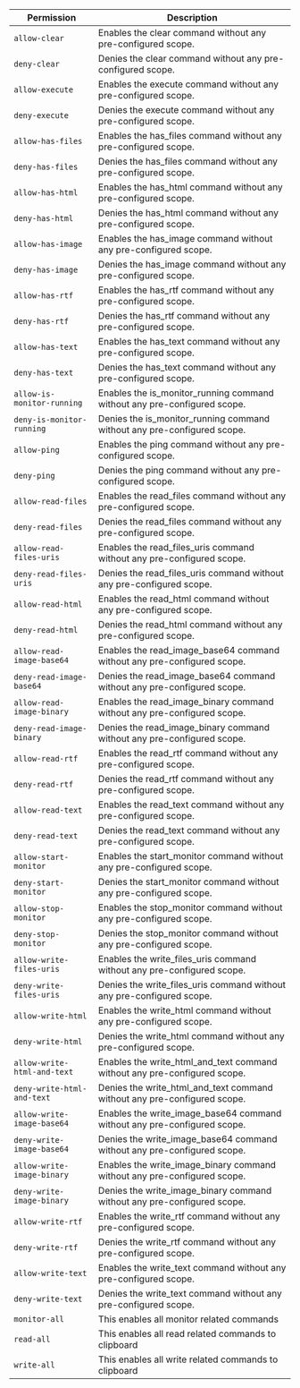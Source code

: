 | Permission | Description |
|------|-----|
|`allow-clear`|Enables the clear command without any pre-configured scope.|
|`deny-clear`|Denies the clear command without any pre-configured scope.|
|`allow-execute`|Enables the execute command without any pre-configured scope.|
|`deny-execute`|Denies the execute command without any pre-configured scope.|
|`allow-has-files`|Enables the has_files command without any pre-configured scope.|
|`deny-has-files`|Denies the has_files command without any pre-configured scope.|
|`allow-has-html`|Enables the has_html command without any pre-configured scope.|
|`deny-has-html`|Denies the has_html command without any pre-configured scope.|
|`allow-has-image`|Enables the has_image command without any pre-configured scope.|
|`deny-has-image`|Denies the has_image command without any pre-configured scope.|
|`allow-has-rtf`|Enables the has_rtf command without any pre-configured scope.|
|`deny-has-rtf`|Denies the has_rtf command without any pre-configured scope.|
|`allow-has-text`|Enables the has_text command without any pre-configured scope.|
|`deny-has-text`|Denies the has_text command without any pre-configured scope.|
|`allow-is-monitor-running`|Enables the is_monitor_running command without any pre-configured scope.|
|`deny-is-monitor-running`|Denies the is_monitor_running command without any pre-configured scope.|
|`allow-ping`|Enables the ping command without any pre-configured scope.|
|`deny-ping`|Denies the ping command without any pre-configured scope.|
|`allow-read-files`|Enables the read_files command without any pre-configured scope.|
|`deny-read-files`|Denies the read_files command without any pre-configured scope.|
|`allow-read-files-uris`|Enables the read_files_uris command without any pre-configured scope.|
|`deny-read-files-uris`|Denies the read_files_uris command without any pre-configured scope.|
|`allow-read-html`|Enables the read_html command without any pre-configured scope.|
|`deny-read-html`|Denies the read_html command without any pre-configured scope.|
|`allow-read-image-base64`|Enables the read_image_base64 command without any pre-configured scope.|
|`deny-read-image-base64`|Denies the read_image_base64 command without any pre-configured scope.|
|`allow-read-image-binary`|Enables the read_image_binary command without any pre-configured scope.|
|`deny-read-image-binary`|Denies the read_image_binary command without any pre-configured scope.|
|`allow-read-rtf`|Enables the read_rtf command without any pre-configured scope.|
|`deny-read-rtf`|Denies the read_rtf command without any pre-configured scope.|
|`allow-read-text`|Enables the read_text command without any pre-configured scope.|
|`deny-read-text`|Denies the read_text command without any pre-configured scope.|
|`allow-start-monitor`|Enables the start_monitor command without any pre-configured scope.|
|`deny-start-monitor`|Denies the start_monitor command without any pre-configured scope.|
|`allow-stop-monitor`|Enables the stop_monitor command without any pre-configured scope.|
|`deny-stop-monitor`|Denies the stop_monitor command without any pre-configured scope.|
|`allow-write-files-uris`|Enables the write_files_uris command without any pre-configured scope.|
|`deny-write-files-uris`|Denies the write_files_uris command without any pre-configured scope.|
|`allow-write-html`|Enables the write_html command without any pre-configured scope.|
|`deny-write-html`|Denies the write_html command without any pre-configured scope.|
|`allow-write-html-and-text`|Enables the write_html_and_text command without any pre-configured scope.|
|`deny-write-html-and-text`|Denies the write_html_and_text command without any pre-configured scope.|
|`allow-write-image-base64`|Enables the write_image_base64 command without any pre-configured scope.|
|`deny-write-image-base64`|Denies the write_image_base64 command without any pre-configured scope.|
|`allow-write-image-binary`|Enables the write_image_binary command without any pre-configured scope.|
|`deny-write-image-binary`|Denies the write_image_binary command without any pre-configured scope.|
|`allow-write-rtf`|Enables the write_rtf command without any pre-configured scope.|
|`deny-write-rtf`|Denies the write_rtf command without any pre-configured scope.|
|`allow-write-text`|Enables the write_text command without any pre-configured scope.|
|`deny-write-text`|Denies the write_text command without any pre-configured scope.|
|`monitor-all`|This enables all monitor related commands|
|`read-all`|This enables all read related commands to clipboard|
|`write-all`|This enables all write related commands to clipboard|
